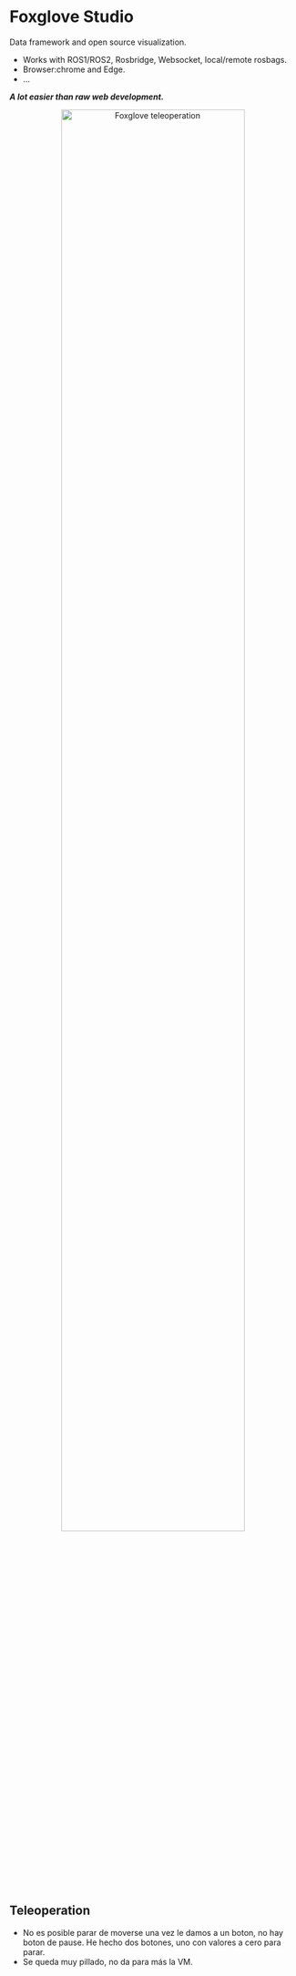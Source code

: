 # Foxglove Studio
Data framework and open source visualization.
* Works with ROS1/ROS2, Rosbridge, Websocket, local/remote rosbags.
* Browser:chrome and Edge.
* ...

***A lot easier than raw web development.***

<p align="center">
<img src="../Images/foxglove_teleop.jpg" alt="Foxglove teleoperation" width="80%">
</p>


## Teleoperation
* No es posible parar de moverse una vez le damos a un boton, no hay boton de pause. He hecho dos botones, uno con valores a cero para parar.
* Se queda muy pillado, no da para más la VM.